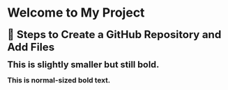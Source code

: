# Welcome to My Project

<span style="font-size: 24px;">**🚀 Steps to Create a GitHub Repository and Add Files**</span>

<span style="font-size: 20px;">**This is slightly smaller but still bold.**</span>

<span style="font-size: 16px;">**This is normal-sized bold text.**</span>
